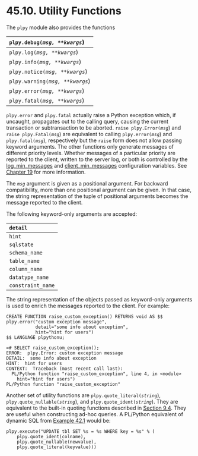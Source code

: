# 45.10. Utility Functions

The `plpy` module also provides the functions

| `plpy.debug(`_`msg, **kwargs`_\) |
| :--- |
| `plpy.log(`_`msg, **kwargs`_\) |
| `plpy.info(`_`msg, **kwargs`_\) |
| `plpy.notice(`_`msg, **kwargs`_\) |
| `plpy.warning(`_`msg, **kwargs`_\) |
| `plpy.error(`_`msg, **kwargs`_\) |
| `plpy.fatal(`_`msg, **kwargs`_\) |

`plpy.error` and `plpy.fatal` actually raise a Python exception which, if uncaught, propagates out to the calling query, causing the current transaction or subtransaction to be aborted. `raise plpy.Error(`_`msg`_\) and `raise plpy.Fatal(`_`msg`_\) are equivalent to calling `plpy.error(`_`msg`_\) and `plpy.fatal(`_`msg`_\), respectively but the `raise` form does not allow passing keyword arguments. The other functions only generate messages of different priority levels. Whether messages of a particular priority are reported to the client, written to the server log, or both is controlled by the [log\_min\_messages](https://www.postgresql.org/docs/12/runtime-config-logging.html#GUC-LOG-MIN-MESSAGES) and [client\_min\_messages](https://www.postgresql.org/docs/12/runtime-config-client.html#GUC-CLIENT-MIN-MESSAGES) configuration variables. See [Chapter 19](https://www.postgresql.org/docs/12/runtime-config.html) for more information.

The _`msg`_ argument is given as a positional argument. For backward compatibility, more than one positional argument can be given. In that case, the string representation of the tuple of positional arguments becomes the message reported to the client.

The following keyword-only arguments are accepted:

| `detail` |
| :--- |
| `hint` |
| `sqlstate` |
| `schema_name` |
| `table_name` |
| `column_name` |
| `datatype_name` |
| `constraint_name` |

The string representation of the objects passed as keyword-only arguments is used to enrich the messages reported to the client. For example:

```text
CREATE FUNCTION raise_custom_exception() RETURNS void AS $$
plpy.error("custom exception message",
           detail="some info about exception",
           hint="hint for users")
$$ LANGUAGE plpythonu;

=# SELECT raise_custom_exception();
ERROR:  plpy.Error: custom exception message
DETAIL:  some info about exception
HINT:  hint for users
CONTEXT:  Traceback (most recent call last):
  PL/Python function "raise_custom_exception", line 4, in <module>
    hint="hint for users")
PL/Python function "raise_custom_exception"
```

Another set of utility functions are `plpy.quote_literal(`_`string`_\), `plpy.quote_nullable(`_`string`_\), and `plpy.quote_ident(`_`string`_\). They are equivalent to the built-in quoting functions described in [Section 9.4](https://www.postgresql.org/docs/12/functions-string.html). They are useful when constructing ad-hoc queries. A PL/Python equivalent of dynamic SQL from [Example 42.1](https://www.postgresql.org/docs/12/plpgsql-statements.html#PLPGSQL-QUOTE-LITERAL-EXAMPLE) would be:

```text
plpy.execute("UPDATE tbl SET %s = %s WHERE key = %s" % (
    plpy.quote_ident(colname),
    plpy.quote_nullable(newvalue),
    plpy.quote_literal(keyvalue)))
```

